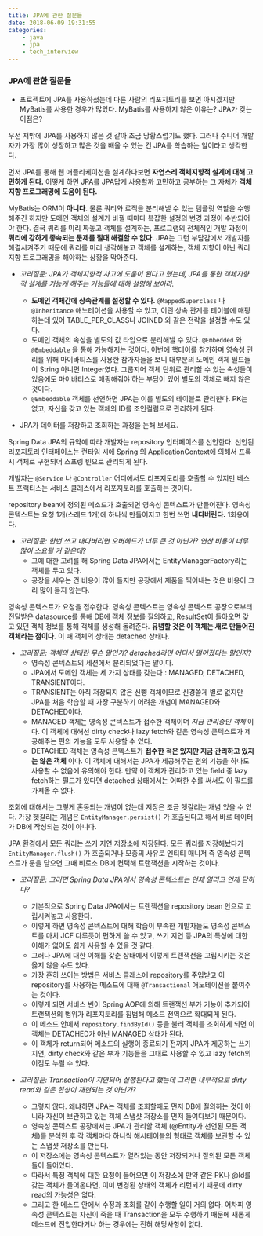 ```yaml
---
title: JPA에 관한 질문들
date: 2018-06-09 19:31:55
categories:
    - java
    - jpa
    - tech_interview
---
```


### JPA에 관한 질문들 

* 프로젝트에 JPA를 사용하셨는데 다른 사람의 리포지토리를 보면 아시겠지만 MyBatis를 사용한 경우가 많았다. MyBatis를 사용하지 않은 이유는? JPA가 갖는 이점은?

우선 저밖에 JPA를 사용하지 않은 것 같아 조금 당황스럽기도 했다. 그러나 주니어 개발자가 가장 많이 성장하고 많은 것을 배울 수 있는 건 JPA를 학습하는 일이라고 생각한다. 

먼저 JPA를 통해 웹 애플리케이션을 설계하다보면 **자연스레 객체지향적 설계에 대해 고민하게 된다.** 어떻게 하면 JPA를 JPA답게 사용할까 고민하고 공부하는 그 자체가 **객체지향 프로그래밍에 도움이 된다.** 

MyBatis는 ORM이 **아니다.** 물론 쿼리와 로직을 분리해낼 수 있는 템플릿 역할을 수행해주긴 하지만 도메인 객체의 설계가 바뀔 때마다 복잡한 설정의 변경 과정이 수반되어야 한다. 결국 쿼리를 미리 짜놓고 객체를 설계하는, 프로그램의 전체적인 개발 과정이 **쿼리에 강하게 종속되는 문제를 절대 해결할 수 없다.** JPA는 그런 부담감에서 개발자를 해결시켜주기 때문에 쿼리를 미리 생각해놓고 객체를 설계하는, 객체 지향이 아닌 쿼리 지향 프로그래밍을 해야하는 상황을 막아준다. 

* *꼬리질문: JPA가 객체지향적 사고에 도움이 된다고 했는데, JPA를 통한 객체지향적 설계를 가능케 해주는 기능들에 대해 설명해 보아라.*
    * **도메인 객체간에 상속관계를 설정할 수 있다.** ```@MappedSuperclass``` 나 ```@Inheritance``` 애노테이션을 사용할 수 있고, 이런 상속 관계를 테이블에 매핑하는데 있어 TABLE_PER_CLASS나 JOINED 와 같은 전략을 설정할 수도 있다. 
    * 도메인 객체의 속성을 별도의 값 타입으로 분리해낼 수 있다. ```@Embedded``` 와 ```@Embeddable``` 을 통해 가능해지는 것이다. 이번에 핵데이를 참가하며 영속성 관리를 위해 마이바티스를 사용한 참가자들을 보니 대부분의 도메인 객체 필드들이 String 아니면 Integer였다. 그룹지어 객체 단위로 관리할 수 있는 속성들이 있음에도 마이바티스로 매핑해줘야 하는 부담이 있어 별도의 객체로 빼지 않은 것이다. 
    * ```@Embeddable``` 객체를 선언하면 JPA는 이를 별도의 테이블로 관리한다. PK는 없고, 자신을 갖고 있는 객체의 ID를 조인컬럼으로 관리하게 된다. 

* JPA가 데이터를 저장하고 조회하는 과정을 논해 보세요. 

Spring Data JPA의 규약에 따라 개발자는 repository 인터페이스를 선언한다. 선언된 리포지토리 인터페이스는 런타임 시에 Spring 의 ApplicationContext에 의해서 프록시 객체로 구현되어 스프링 빈으로 관리되게 된다. 

개발자는 ```@Service``` 나 ```@Controller``` 어디에서도 리포지토리를 호출할 수 있지만 베스트 프랙티스는 서비스 클래스에서 리포지토리를 호출하는 것이다. 

repository bean에 정의된 메소드가 호출되면 영속성 콘텍스트가 만들어진다. 영속성 콘텍스트는 요청 1개(스레드 1개)에 하나씩 만들어지고 한번 쓰면 **내다버린다.** 1회용이다. 

* *꼬리질문: 한번 쓰고 내다버리면 오버헤드가 너무 큰 것 아닌가? 연산 비용이 너무 많이 소요될 거 같은데?*
    * 그에 대한 고려를 해 Spring Data JPA에서는 EntityManagerFactory라는 객체를 두고 있다. 
    * 공장을 세우는 건 비용이 많이 들지만 공장에서 제품을 찍어내는 것은 비용이 그리 많이 들지 않는다. 

영속성 콘텍스트가 요청을 접수한다. 영속성 콘텍스트는 영속성 콘텍스트 공장으로부터 전달받은 datasource를 통해 DB에 객체 정보를 질의하고, ResultSet이 돌아오면 갖고 있던 객체 정보를 통해 객체를 생성해 돌려준다. **유념할 것은 이 객체는 새로 만들어진 객체라는 점이다.** 이 때 객체의 상태는 detached 상태다. 

* *꼬리질문: 객체의 상태란 무슨 말인가? detached라면 어디서 떨어졌다는 말인지?*
    * 영속성 콘텍스트의 세션에서 분리되었다는 말이다. 
    * JPA에서 도메인 객체는 세 가지 상태를 갖는다 : MANAGED, DETACHED, TRANSIENT이다. 
    * TRANSIENT는 아직 저장되지 않은 신삥 객체이므로 신경쓸게 별로 없지만 JPA를 처음 학습할 때 가장 구분하기 어려운 개념이 MANAGED와 DETACHED이다. 
    * MANAGED 객체는 영속성 콘텍스트가 접수한 객체이며 *지금 관리중인 객체* 이다. 이 객체에 대해선 dirty check나 lazy fetch와 같은 영속성 콘텍스트가 제공해주는 편의 기능을 모두 사용할 수 있다. 
    * DETACHED 객체는 영속성 콘텍스트가 **접수한 적은 있지만 지금 관리하고 있지는 않은 객체** 이다. 이 객체에 대해서는 JPA가 제공해주는 편의 기능을 하나도 사용할 수 없음에 유의해야 한다. 만약 이 객체가 관리하고 있는 field 중 lazy fetch하는 필드가 있다면 detached 상태에서는 어떠한 수를 써서도 이 필드를 가져올 수 없다. 

조회에 대해서는 그렇게 혼동되는 개념이 없는데 저장은 조금 헷갈리는 개념 있을 수 있다. 가장 헷갈리는 개념은 ```EntityManager.persist()``` 가 호출된다고 해서 바로 데이터가 DB에 작성되는 것이 아니다. 

JPA 환경에서 모든 쿼리는 쓰기 지연 저장소에 저장된다. 모든 쿼리를 저장해놨다가 ```EntityManager.flush()``` 가 호출되거나 모종의 사유로 엔티티 매니저 즉 영속성 콘텍스트가 문을 닫으면 그때 비로소 DB에 컨택해 트랜잭션을 시작하는 것이다. 

* *꼬리질문: 그러면 Spring Data JPA에서 영속성 콘텍스트는 언제 열리고 언제 닫히나?* 
    * 기본적으로 Spring Data JPA에서는 트랜잭션을 repository bean 안으로 고립시켜놓고 사용한다. 
    * 이렇게 하면 영속성 콘텍스트에 대해 학습이 부족한 개발자들도 영속성 콘텍스트를 마치 JCF 다루듯이 편하게 쓸 수 있고, 쓰기 지연 등 JPA의 특성에 대한 이해가 없어도 쉽게 사용할 수 있을 것 같다.
    * 그러나 JPA에 대한 이해를 갖춘 상태에서 이렇게 트랜잭션을 고립시키는 것은 옳지 않을 수도 있다. 
    * 가장 흔히 쓰이는 방법은 서비스 클래스에 repository를 주입받고 이 repository를 사용하는 메소드에 대해 ```@Transactional``` 애노테이션을 붙여주는 것이다. 
    * 이렇게 되면 서비스 빈이 Spring AOP에 의해 트랜잭션 부가 기능이 추가되어 트랜잭션의 범위가 리포지토리를 침범해 메소드 전역으로 확대되게 된다. 
    * 이 메소드 안에서 ```repository.findById()``` 등을 불러 객체를 조회하게 되면 이 객체는 DETACHED가 아닌 MANAGED 상태가 된다. 
    * 이 객체가 return되어 메소드의 실행이 종료되기 전까지 JPA가 제공하는 쓰기지연, dirty check와 같은 부가 기능들을 그대로 사용할 수 있고 lazy fetch의 이점도 누릴 수 있다. 

* *꼬리질문: Transaction이 지연되어 실행된다고 했는데 그러면 내부적으로 dirty read와 같은 현상이 재현되는 것 아닌가?*
    * 그렇지 않다. 왜냐하면 JPA는 객체를 조회할때도 먼저 DB에 질의하는 것이 아니라 자신이 보관하고 있는 객체 스냅샷 저장소를 먼저 들여다보기 때문이다. 
    * 영속성 콘텍스트 공장에서는 JPA가 관리할 객체 (@Entity가 선언된 모든 객체)를 분석한 후 각 객체마다 하니씩 해시테이블의 형태로 객체를 보관할 수 있는 스냅샷 저장소를 만든다. 
    * 이 저장소에는 영속성 콘텍스트가 열려있는 동안 저장되거나 잘의된 모든 객체들이 들어있다. 
    * 따라서 특정 객체에 대한 요청이 들어오면 이 저장소에 만약 같은 PK나 @Id를 갖는 객체가 들어온다면, 이미 변경된 상태의 객체가 리턴되기 때문에 dirty read의 가능성은 없다. 
    * 그리고 한 메소드 안에서 수정과 조회를 같이 수행할 일이 거의 없다. 어차피 영속성 콘텍스트는 자신이 죽을 때 Transaction을 모두 수행하기 때문에 새롭게 메소드에 진입한다거나 하는 경우에는 전혀 해당사항이 없다. 





